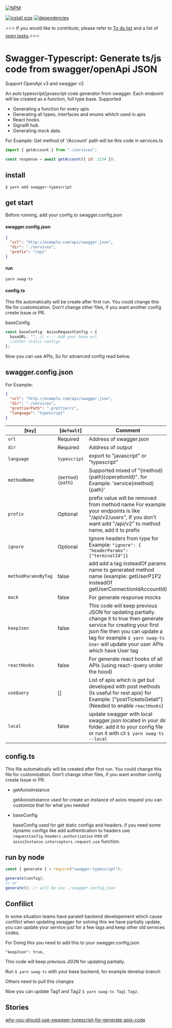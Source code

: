 [![NPM](https://nodei.co/npm/swagger-typescript.png)](https://nodei.co/npm/swagger-typescript/)

[![install size](https://packagephobia.now.sh/badge?p=swagger-typescript)](https://packagephobia.now.sh/result?p=swagger-typescript) [![dependencies](https://david-dm.org/hosseinmd/swagger-typescript.svg)](https://david-dm.org/hosseinmd/swagger-typescript.svg)

:star::star::star: If you would like to contribute, please refer to [To do list](https://github.com/hosseinmd/swagger-typescript/projects/1) and a list of [open tasks](https://github.com/hosseinmd/swagger-typescript/issues?q=is%3Aopen).:star::star::star:

# Swagger-Typescript: Generate ts/js code from swagger/openApi JSON

Support OpenApi v3 and swagger v2

An auto typescript/javascript code generator from swagger.
Each endpoint will be created as a function, full type base.
Supported

- Generating a function for every apis
- Generating all types, interfaces and enums whitch used in apis
- React hooks.
- SignalR hub.
- Generating mock data.

For Example:
Get method of '/Account' path will be this code in services.ts

```js
import { getAccount } from "./services";

const response = await getAccount({ id: 1234 });
```

## install

`$ yarn add swagger-typescript`

## get start

Before running, add your config to swagger.config.json

#### swagger.config.json

```json
{
  "url": "http://example.com/api/swagger.json",
  "dir": "./services",
  "prefix": "/api"
}
```

#### run

```
yarn swag-ts
```

#### config.ts

This file automatically will be create after first run. You could change this file for customization. Don't change other files, if you want another config create Issue or PR.

baseConfig

```ts
const baseConfig: AxiosRequestConfig = {
  baseURL: "", // <--- Add your base url
  //other static configs
};
```

Now you can use APIs, So for advanced config read below.

## swagger.config.json

For Example:

```json
{
  "url": "http://example.com/api/swagger.json",
  "dir": "./services",
  "prettierPath": ".prettierrc",
  "language": "typescript"
}
```

| [`Key`]             | [`default`]      | Comment                                                                                                                                                                                                                                        |
| ------------------- | ---------------- | ---------------------------------------------------------------------------------------------------------------------------------------------------------------------------------------------------------------------------------------------- |
| `url`               | Required         | Address of swagger.json                                                                                                                                                                                                                        |
| `dir`               | Required         | Address of output                                                                                                                                                                                                                              |
| `language`          | `typescript`     | export to "javascript" or "typescript"                                                                                                                                                                                                         |
| `methodName`        | `{method}{path}` | Supported mixed of "{method}{path}{operationId}". for Example: 'service{method}{path}'                                                                                                                                                         |
| `prefix`            | Optional         | prefix value will be removed from method name For example your endpoints is like "/api/v2/users", If you don't want add "/api/v2" to method name, add it to prefix                                                                             |
| `ignore`            | Optional         | Ignore headers from type for Example: `"ignore": { "headerParams": ["terminalId"]}`                                                                                                                                                            |
| `methodParamsByTag` | false            | add add a tag insteadOf params name to generated method name (example: getUserP1P2 insteadOf getUserConnectionIdAccountId)                                                                                                                     |
| `mock`              | false            | For generate response mocks                                                                                                                                                                                                                    |
| `keepJson`          | false            | This code will keep previous JSON for updating partially. change it to true then generate service for creating your first json file then you can update a tag for example `$ yarn swag-ts User` will update your user APIs which have User tag |
| `reactHooks`        | false            | For generate react hooks of all APIs (using react-query under the hood)                                                                                                                                                                        |
| `useQuery`          | []               | List of apis which is get but developed with post methods (Is useful for rest apis) for Example: ["postTicketsGetall"] (Needed to enable `reactHooks`)                                                                                         |
| `local`             | false            | update swagger with local swagger.json located in your dir folder. add it to your config file or run it with cli `$ yarn swag-ts --local`                                                                                                      |

## config.ts

This file automatically will be created after first run. You could change this file for customization. Don't change other files, if you want another config create Issue or PR.

- getAxiosInstance

  getAxiosInstance used for create an instance of axios request you can customize that for what you needed

- baseConfig

  baseConfig used for get static configs and headers. if you need some dynamic configs like add authentication to headers use `requestConfig.headers.authorization` into of `axiosInstance.interceptors.request.use` function.

## run by node

```js
const { generate } = require("swagger-typescript");

generate(config);
// or
generate(); // will be use ./swagger.config.json
```

## Confilict

In some situation teams have paralell backend developement which cause confilict when updating swagger for solving this we have partially update, you can update your service just for a few tags and keep other old services codes.

For Doing this you need to add this to your swagger.config.json

```
"keepJson": true,
```

This code will keep previous JSON for updating partially.

Run `$ yarn swag-ts` with your base backend, for example develop branch

Others need to pull this changes

Now you can update Tag1 and Tag2 `$ yarn swag-ts Tag1 Tag2`.

## Stories

[why-you-should-use-swagger-typescript-for-generate-apis-code](https://medium.com/@hosseinm.developer/why-you-should-use-swagger-typescript-for-generate-apis-code-63eb8623fef8?source=friends_link&sk=2aa0e2d30b3be158d18c1feb4e12d4a6)
